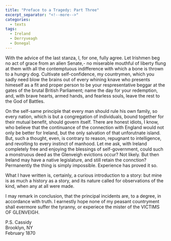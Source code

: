 ```yaml
---
title: "Preface to a Tragedy: Part Three"
excerpt_separator: "<!--more-->"
categories:
  - texts
tags:
  - Ireland
  - Derryveagh
  - Donegal
---
```

With the advice of the last stanza, I, for one, fully agree. Let Irishmen beg no act of grace from an alien Senate,- no miserable mouthful of liberty flung at them with all the contemptuous indifference with which a bone is thrown to a hungry dog. Cultivate self-confidence, my countrymen, which you sadly need blow the brains out of every whining knave who presents himeself as a fit and proper person to be your respresentative beggar at the gates of the brutal British Parliament; name the day for your redemption, and, with brave hearts, armed hands, and fearless souls, leave the rest to the God of Battles.  
<!--more-->
On the self-same principle that every man should rule his own family, so every nation, which is but a congregation of individuals, bound together for their mutual benefit, should govern itself. There are honest idiots, I know, who believe that the continuance of the connection with England would not only be better for Ireland, but the only salvation of that unforutnate island. But, such a thought, even, is contrary to reason, repugnant to intelligence, and revolting to every instinct of manhood. Let me ask, with Ireland completely free and enjoying the blessings of self-government, could such a monstruous deed as the Glenveigh evictions occur? Not likely. But then Ireland may have a native legislature, and still retain the connction? Permanently the thing is simply impossible. Experience has proved it so.  

What I have written is, certainly, a curious introduction to a story: but mine is as much a history as a story, and its nature called for observations of the kind, when any at all were made.  

I may remark in conclusion, that the principal incidents are, to a degree, in accordance with truth. I earnestly hope none of my peasant countryment shall evermore suffer the tyranny, or experiece the mister of the VICTIMS OF GLENVEIGH.  

P.S. Cassidy  
Brooklyn, NY  
February 1870
